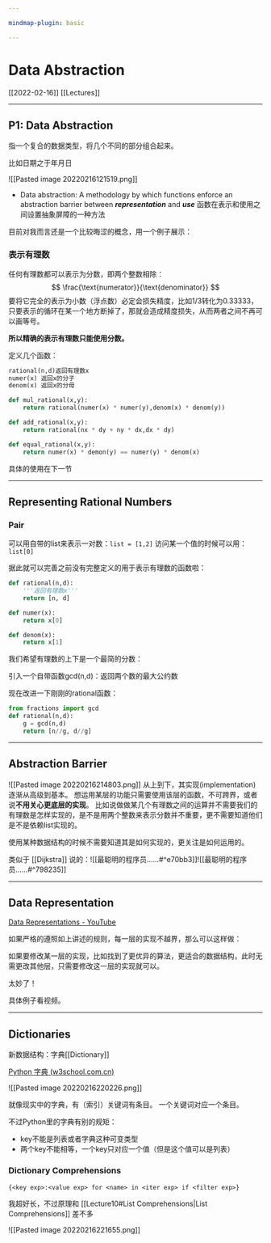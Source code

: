 ```yaml
---

mindmap-plugin: basic

---
```


# Data Abstraction
[[2022-02-16]]
[[Lectures]]

---
 ## P1: Data Abstraction

指一个复合的数据类型，将几个不同的部分组合起来。

比如日期之于年月日

![[Pasted image 20220216121519.png]]

- Data abstraction: A methodology by which functions enforce an abstraction barrier between ***representation*** and ***use***
	函数在表示和使用之间设置抽象屏障的一种方法

目前对我而言还是一个比较晦涩的概念，用一个例子展示：

### 表示有理数
任何有理数都可以表示为分数，即两个整数相除：
$$
\frac{\text{numerator}}{\text{denominator}}
$$
要将它完全的表示为小数（浮点数）必定会损失精度，比如1/3转化为0.33333，只要表示的循环在某一个地方断掉了，那就会造成精度损失，从而两者之间不再可以画等号。

**所以精确的表示有理数只能使用分数。**


定义几个函数：
```python
rational(n,d)返回有理数x
numer(x) 返回x的分子
denom(x) 返回x的分母

def mul_rational(x,y):
	return rational(numer(x) * numer(y),denom(x) * denom(y))

def add_rational(x,y):
	return rational(nx * dy + ny * dx,dx * dy)

def equal_rational(x,y):
	return numer(x) * demon(y) == numer(y) * denom(x)
```
具体的使用在下一节

---

## Representing Rational Numbers

### Pair
可以用自带的list来表示一对数：`list = [1,2]`
访问某一个值的时候可以用： `list[0]`

据此就可以完善之前没有完整定义的用于表示有理数的函数啦：
```python
def rational(n,d):
	'''返回有理数x'''
	return [n, d]

def numer(x):
	return x[0]

def denom(x):
	return x[1]
```

我们希望有理数的上下是一个最简的分数：

引入一个自带函数gcd(n,d)：返回两个数的最大公约数

现在改进一下刚刚的rational函数：
```python
from fractions import gcd
def rational(n,d):
	g = gcd(n,d)
	return [n//g, d//g]
```

---
## Abstraction Barrier
![[Pasted image 20220216214803.png]]
从上到下，其实现(implementation)逐渐从高级到基本。
想运用某层的功能只需要使用该层的函数，不可跨界，或者说**不用关心更底层的实现**。
比如说做做某几个有理数之间的运算并不需要我们的有理数是怎样实现的，是不是用两个整数来表示分数并不重要，更不需要知道他们是不是依赖list实现的。

使用某种数据结构的时候不需要知道其是如何实现的，更关注是如何运用的。

类似于 [[Dijkstra]] 说的：![[最聪明的程序员……#^e70bb3]]![[最聪明的程序员……#^798235]]

---
## Data Representation
[Data Representations - YouTube](https://www.youtube.com/watch?v=NgL6JsQNTPg&list=PL6BsET-8jgYXo1QlITc1kGVW3G7JCW-a9&index=5)

如果严格的遵照如上讲述的规则，每一层的实现不越界，那么可以这样做：

如果要修改某一层的实现，比如找到了更优异的算法，更适合的数据结构，此时无需更改其他层，只需要修改这一层的实现就可以。

太妙了！

具体例子看视频。

---
## Dictionaries
新数据结构：字典[[Dictionary]]

[Python 字典 (w3school.com.cn)](https://www.w3school.com.cn/python/python_dictionaries.asp)

![[Pasted image 20220216220226.png]]

 就像现实中的字典，有（索引）关键词有条目。
 一个关键词对应一个条目。

 不过Python里的字典有别的规矩：
 - key不能是列表或者字典这种可变类型
 - 两个key不能相等，一个key只对应一个值（但是这个值可以是列表）

### Dictionary Comprehensions
`{<key exp>:<value exp> for <name> in <iter exp> if <filter exp>}`

我超好长，不过原理和 [[Lecture10#List Comprehensions|List Comprehensions]] 差不多

 ![[Pasted image 20220216221655.png]]

 
